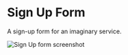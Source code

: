# Sign Up Form
A sign-up form for an imaginary service.

![Sign Up form screenshot](Photos/sign-up-form-screenshot.png)